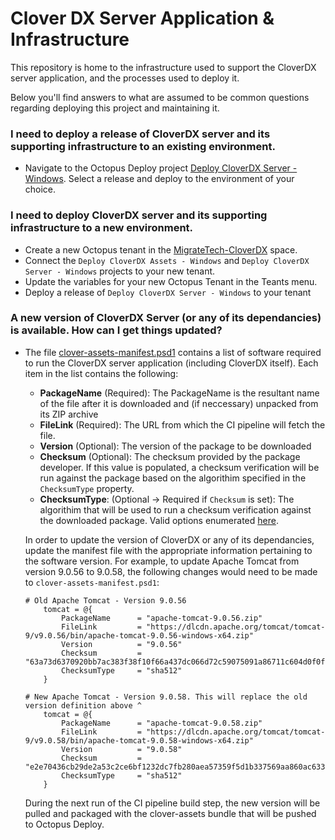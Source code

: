 # Clover DX Server Application &  Infrastructure
This repository is home to the infrastructure used to support the CloverDX server application, and the processes used to deploy it.

Below you'll find answers to what are assumed to be common questions regarding deploying this project and maintaining it.

### I need to deploy a release of CloverDX server and its supporting infrastructure to an existing environment.
- Navigate to the Octopus Deploy project [Deploy CloverDX Server - Windows](https://octopus.filevinedev.com/app#/Spaces-243/projects/deploy-cloverdx-server-windows/deployments). Select a release and deploy to the environment of your choice.

### I need to deploy CloverDX server and its supporting infrastructure to a new environment.
- Create a new Octopus tenant in the [MigrateTech-CloverDX](https://octopus.filevinedev.com/app#/Spaces-243/tenants) space.
- Connect the `Deploy CloverDX Assets - Windows` and `Deploy CloverDX Server - Windows` projects to your new tenant.
- Update the variables for your new Octopus Tenant in the Teants menu.
- Deploy a release of `Deploy CloverDX Server - Windows` to your tenant


### A new version of CloverDX Server (or any of its dependancies) is available. How can I get things updated?
* The file [clover-assets-manifest.psd1](clover-assets-manifest.psd1) contains a list of software required to run the  CloverDX server application (including CloverDX itself). Each item in the list contains the following:
    - **PackageName** (Required): The PackageName is the resultant name of the file after it is downloaded and (if neccessary) unpacked from its ZIP archive
    - **FileLink** (Required): The URL from which the CI pipeline will fetch the file.
    - **Version** (Optional): The version of the package to be downloaded
    - **Checksum** (Optional): The checksum provided by the package developer. If this value is populated, a checksum verification will be run against the package based on the algorithim specified in the `ChecksumType` property.
    - **ChecksumType**: (Optional -> Required if `Checksum` is set): The algorithim that will be used to run a checksum verification against the downloaded package. Valid options enumerated [here](https://docs.microsoft.com/en-us/powershell/module/microsoft.powershell.utility/get-filehash?view=powershell-5.1#parameters).


    In order to update the version of CloverDX or any of its dependancies, update the manifest file with the appropriate information pertaining to the software version. For example, to update Apache Tomcat from version 9.0.56 to 9.0.58, the following changes would need to be made to `clover-assets-manifest.psd1`:
    
    ```
    # Old Apache Tomcat - Version 9.0.56
        tomcat = @{
            PackageName      = "apache-tomcat-9.0.56.zip"
            FileLink         = "https://dlcdn.apache.org/tomcat/tomcat-9/v9.0.56/bin/apache-tomcat-9.0.56-windows-x64.zip"
            Version          = "9.0.56"
            Checksum         = "63a73d6370920bb7ac383f38f10f66a437dc066d72c59075091a86711c604d0f0ffd917379251a0a5d3caafee3c4e15e21643194d4fb887722920c7afbec23ad"
            ChecksumType     = "sha512"
        }

    # New Apache Tomcat - Version 9.0.58. This will replace the old version definition above ^
        tomcat = @{
            PackageName      = "apache-tomcat-9.0.58.zip"
            FileLink         = "https://dlcdn.apache.org/tomcat/tomcat-9/v9.0.58/bin/apache-tomcat-9.0.58-windows-x64.zip"
            Version          = "9.0.58"
            Checksum         = "e2e70436cb29de2a53c2ce6bf1232dc7fb280aea57359f5d1b337569aa860ac6339e9ea847d597e9cfd93240e2daa36329c66e65f024129da9f67b1b6c24bf39"
            ChecksumType     = "sha512"
        }
    ```

    During the next run of the CI pipeline build step, the new version will be pulled and packaged with the clover-assets bundle that will be pushed to Octopus Deploy. 
